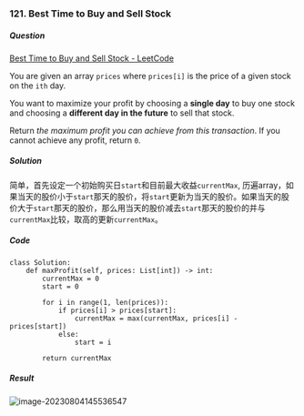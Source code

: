 ### 121. Best Time to Buy and Sell Stock

##### Question

[Best Time to Buy and Sell Stock - LeetCode](https://leetcode.com/problems/best-time-to-buy-and-sell-stock/description/)

You are given an array `prices` where `prices[i]` is the price of a given stock on the `ith` day.

You want to maximize your profit by choosing a **single day** to buy one stock and choosing a **different day in the future** to sell that stock.

Return *the maximum profit you can achieve from this transaction*. If you cannot achieve any profit, return `0`.



##### Solution

简单，首先设定一个初始购买日`start`和目前最大收益`currentMax`, 历遍array，如果当天的股价小于`start`那天的股价，将`start`更新为当天的股价。如果当天的股价大于`start`那天的股价，那么用当天的股价减去`start`那天的股价的并与`currentMax`比较，取高的更新`currentMax`。



##### Code

```
class Solution:
    def maxProfit(self, prices: List[int]) -> int:
        currentMax = 0
        start = 0

        for i in range(1, len(prices)):
            if prices[i] > prices[start]:
                currentMax = max(currentMax, prices[i] - prices[start])
            else:
                start = i
        
        return currentMax
```



##### Result

![image-20230804145536547](D:\CS\Algorithm\Algorithm-Notes\Pictures\image-20230804145536547.png)